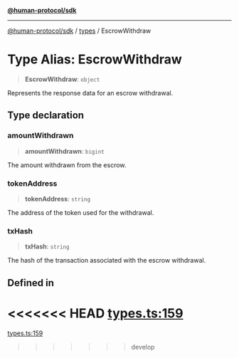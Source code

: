 [**@human-protocol/sdk**](../../README.md)

***

[@human-protocol/sdk](../../modules.md) / [types](../README.md) / EscrowWithdraw

# Type Alias: EscrowWithdraw

> **EscrowWithdraw**: `object`

Represents the response data for an escrow withdrawal.

## Type declaration

### amountWithdrawn

> **amountWithdrawn**: `bigint`

The amount withdrawn from the escrow.

### tokenAddress

> **tokenAddress**: `string`

The address of the token used for the withdrawal.

### txHash

> **txHash**: `string`

The hash of the transaction associated with the escrow withdrawal.

## Defined in

<<<<<<< HEAD
[types.ts:159](https://github.com/humanprotocol/human-protocol/blob/3ed5fd393b562534f83a6f2f110eb4e3977deb72/packages/sdk/typescript/human-protocol-sdk/src/types.ts#L159)
=======
[types.ts:159](https://github.com/humanprotocol/human-protocol/blob/b190dc1831c2c96fe3d44fd63e915e54011e1ec8/packages/sdk/typescript/human-protocol-sdk/src/types.ts#L159)
>>>>>>> develop
